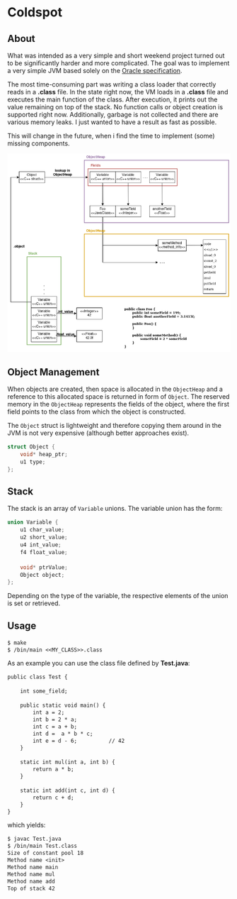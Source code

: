 # Coldspot

## About

What was intended as a very simple and short weekend project turned out to be significantly harder and more complicated. The goal was to implement a very simple JVM based solely on the [Oracle specification](https://docs.oracle.com/javase/specs/jvms/se14/html/index.html).

The most time-consuming part was writing a class loader that correctly reads in a **.class** file. In the state right now, the VM loads in a **.class** file and executes the main function of the class. After execution, it prints out the value remaining on top of the stack. No function calls or object creation is supported right now. Additionally, garbage is not collected and there are various memory leaks. I just wanted to have a result as fast as possible.

This will change in the future, when i find the time to implement (some) missing components.


![JVM Internals](imgs/jvm_internals.png)


## Object Management

When objects are created, then space is allocated in the ```ObjectHeap``` and a reference to
this allocated space is returned in form of ```Object```. The reserved memory in the ```ObjectHeap``` represents the fields
of the object, where the first field points to the class from which the object is constructed.

The ```Object``` struct is lightweight and therefore copying them around in the JVM is not
very expensive (although better approaches exist).

```c++
struct Object {
    void* heap_ptr;
    u1 type;
};
```

## Stack

The stack is an array of ```Variable``` unions. The variable union has the form:

```c++
union Variable {
    u1 char_value;
    u2 short_value;
    u4 int_value;
    f4 float_value;
    
    void* ptrValue;
    Object object;
};
```

Depending on the type of the variable, the respective elements of the union is set or retrieved.


## Usage

```
$ make
$ /bin/main <<MY_CLASS>>.class
```

As an example you can use the class file defined by **Test.java**:

```
public class Test {

    int some_field;

    public static void main() {
        int a = 2;
        int b = 2 * a;
        int c = a + b;
        int d =  a * b * c;
        int e = d - 6;          // 42
    }

    static int mul(int a, int b) {
        return a * b;
    }

    static int add(int c, int d) {
        return c + d;
    }
}
```

which yields:

```
$ javac Test.java
$ /bin/main Test.class
Size of constant pool 18
Method name <init>
Method name main
Method name mul
Method name add
Top of stack 42
```